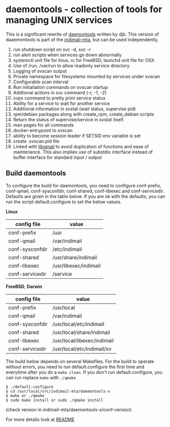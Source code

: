 # daemontools - collection of tools for managing UNIX services

This is a significant rewrite of [daemontools](https://cr.yp.to/daemontools.html) written by djb. This version of daaemontools is part of the [indimail-mta](https://github.com/mbhangui/indimail-mta), but can be used independently.

1. run shutdown script on svc -d, svc -r
2. run alert scripts when services go down abnormally
3. systemctl unit file for linux, rc for FreeBSD, launchd unit file for OSX
4. Use of /run, /var/run to allow readonly service directory
5. Logging of svscan output
6. Private namespace for filesystems mounted by services under svscan
7. Configurable scan interval
8. Run initialiation commands on svscan startup
9. Addtional actions in svc command (-r, -1, -2)
10. svps command to pretty print service status
11. Ability for a service to wait for another service
12. Additional information in svstat (wait status, supervise pid)
13. rpm/debian packages along with create\_rpm, create\_debian scripts
14. Return the status of supervise/service in svstat itself.
15. man pages for all commands
16. docker-entrypoint to svscan
17. ability to become session leader if SETSID env variable is set
18. create .svscan.pid file
19. Linked with [libqmail](https://github.com/mbhangui/libqmail) to avoid duplication of functions and ease of maintenance. This also implies use of substdio interface instead of buffer interface for standard input / output

## Build daemontools

To configure the build for daemontools, you need to configure conf-prefix, conf-qmail, conf-sysconfdir, conf-shared, conf-libexec and conf-servicedir. Defaults are given in the table below. If you are ok with the defaults, you can run the script default.configure to set the below values.

**Linux**

config file|value
-----------|------
conf-prefix|/usr
conf-qmail|/var/indimail
conf-sysconfdir|/etc/indimail
conf-shared|/usr/share/indimail
conf-libexec|/usr/libexec/indimail
conf-servicedir|/service

**FreeBSD**, **Darwin**

config file|value
-----------|------
conf-prefix|/usr/local
conf-qmail|/var/indimail
conf-sysconfdir|/usr/local/etc/indimail
conf-shared|/usr/local/share/indimail
conf-libexec|/usr/local/libexec/indimail
conf-servicedir|/usr/local/etc/indimail/sv

The build below depends on several Makefiles. For the build to operate without errors, you need to run default.configure the first time and everytime after you do a `make clean`. If you don't run default.configure, you can run replace `make` with `./qmake`

```
$ ./default.configure
$ cd /usr/local/src/indimail-mta/daemontools-x
$ make or ./qmake
$ sudo make install or sudo ./qmake install
```

(check version in indimail-mta/daemontools-x/conf-version)

For more details look at [README](https://github.com/mbhangui/indimail-mta/blob/master/README.md)
